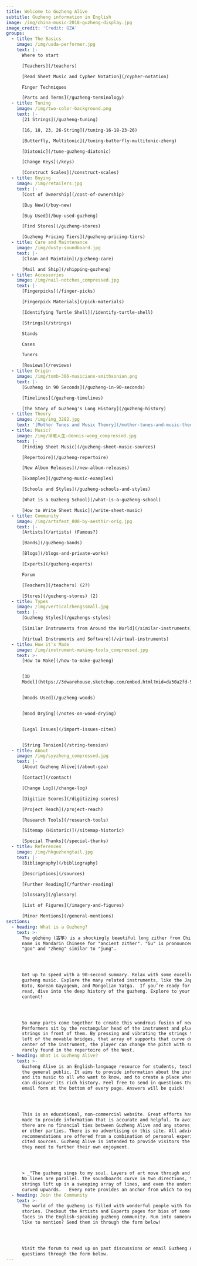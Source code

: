 ```yaml
---
title: Welcome to Guzheng Alive
subtitle: Guzheng information in English
image: /img/china-music-2018-guzheng-display.jpg
image_credit: 'Credit: GZA'
groups:
  - title: The Basics
    image: /img/usda-performer.jpg
    text: |-
      Where to start

      [Teachers](/teachers)

      [Read Sheet Music and Cypher Notation](/cypher-notation)

      Finger Techniques

      [Parts and Terms](/guzheng-terminology)
  - title: Tuning
    image: /img/two-color-background.png
    text: |-
      [21 Strings](/guzheng-tuning)

      [16, 18, 23, 26-String](/tuning-16-18-23-26)

      [Butterfly, Multitonic](/tuning-butterfly-multitonic-zheng)

      [Diatonic](/tune-guzheng-diatonic)

      [Change Keys](/keys)

      [Construct Scales](/construct-scales)
  - title: Buying
    image: /img/retailers.jpg
    text: |-
      [Cost of Ownership](/cost-of-ownership)

      [Buy New](/buy-new)

      [Buy Used](/buy-used-guzheng)

      [Find Stores](/guzheng-stores)

      [Guzheng Pricing Tiers](/guzheng-pricing-tiers)
  - title: Care and Maintenance
    image: /img/dusty-soundboard.jpg
    text: |-
      [Clean and Maintain](/guzheng-care)

      [Mail and Ship](/shipping-guzheng)
  - title: Accessories
    image: /img/nail-notches_compressed.jpg
    text: |-
      [Fingerpicks](/finger-picks)

      [Fingerpick Materials](/pick-materials)

      [Identifying Turtle Shell](/identify-turtle-shell)

      [Strings](/strings)

      Stands

      Cases

      Tuners

      [Reviews](/reviews)
  - title: Origin
    image: /img/tomb-306-musicians-smithsonian.png
    text: |-
      [Guzheng in 90 Seconds](/guzheng-in-90-seconds)

      [Timelines](/guzheng-timelines)

      [The Story of Guzheng's Long History](/guzheng-history)
  - title: Theory
    image: /img/img_3282.jpg
    text: '[Mother Tunes and Music Theory](/mother-tunes-and-music-theory)'
  - title: Music?
    image: /img/冷暖人生-dennis-wong_compressed.jpg
    text: |-
      [Finding Sheet Music](/guzheng-sheet-music-sources)

      [Repertoire](/guzheng-repertoire)

      [New Album Releases](/new-album-releases)

      [Examples](/guzheng-music-examples)

      [Schools and Styles](/guzheng-schools-and-styles)

      [What is a Guzheng School](/what-is-a-guzheng-school)

      [How to Write Sheet Music](/write-sheet-music)
  - title: Community
    image: /img/artsfest_008-by-aesthir-orig.jpg
    text: |-
      [Artists](/artists) (Famous?)

      [Bands](/guzheng-bands)

      [Blogs](/blogs-and-private-works)

      [Experts](/guzheng-experts)

      Forum

      [Teachers](/teachers) (2?)

      [Stores](/guzheng-stores) (2)
  - title: Types
    image: /img/verticalzhengssmall.jpg
    text: |-
      [Guzheng Styles](/guzhengs-styles)

      [Similar Instruments from Around the World](/similar-instruments)

      [Virtual Instruments and Software](/virtual-instruments)
  - title: How it's Made
    image: /img/instrument-making-tools_compressed.jpg
    text: >-
      [How to Make](/how-to-make-guzheng)


      [3D
      Model](https://3dwarehouse.sketchup.com/embed.html?mid=da50a2fd-5695-4540-9626-9f4800c9b1fc)


      [Woods Used](/guzheng-woods)


      [Wood Drying](/notes-on-wood-drying)


      [Legal Issues](/import-issues-cites)


      [String Tension](/string-tension)
  - title: About
    image: /img/syyzheng_compressed.jpg
    text: |-
      [About Guzheng Alive](/about-gza)

      [Contact](/contact)

      [Change Log](/change-log)

      [Digitize Scores](/digitizing-scores)

      [Project Reach](/project-reach)

      [Research Tools](/research-tools)

      [Sitemap (Historic)](/sitemap-historic)

      [Special Thanks](/special-thanks)
  - title: References
    image: /img/hkguzhengtail.jpg
    text: |-
      [Bibliography](/bibliography)

      [Descriptions](/sources)

      [Further Reading](/further-reading)

      [Glossary](/glossary)

      [List of Figures](/imagery-and-figures)

      [Minor Mentions](/general-mentions)
sections:
  - heading: What is a Guzheng?
    text: >-
      The gǔzhēng (古筝) is a shockingly beautiful long zither from China. The
      name is Mandarin Chinese for "ancient zither". "Gu" is pronounced close to
      "goo" and "zheng" similar to "jung".




      Get up to speed with a 90-second summary. Relax with some excellent
      guzheng music. Explore the many related instruments, like the Japanese
      Koto, Korean Gayageum, and Mongolian Yatga.  If you’re ready for a long
      read, dive into the deep history of the guzheng. Explore to your heart’s
      content!




      So many parts come together to create this wondrous fusion of new and old.
      Performers sit by the rectangular head of the instrument and pluck the
      strings in front of them. By pressing and vibrating the strings to the
      left of the movable bridges, that array of supports that curve down the
      center of the instrument, the player can change the pitch with subtleties
      rarely found in the repertoire of the West.
  - heading: What is Guzheng Alive?
    text: >-
      Guzheng Alive is an English-language resource for students, teachers, and
      the general public. It aims to provide information about the instrument
      and its music to all who want to know, and to create a place where people
      can discover its rich history. Feel free to send in questions through the
      email form at the bottom of every page. Answers will be quick!




      This is an educational, non-commercial website. Great efforts have been
      made to provide information that is accurate and helpful. To avoid bias
      there are no financial ties between Guzheng Alive and any stores, brands,
      or other parties. There is no advertising on this site. All advice and
      recommendations are offered from a combination of personal experience and
      cited sources. Guzheng Alive is intended to provide visitors the context
      they need to further their own enjoyment.




      > _"The guzheng sings to my soul. Layers of art move through and across.
      No lines are parallel. The soundboards curve in two directions, the
      strings lift up in a sweeping array of lines, and even the underside is
      curved upwards.   Every note provides an anchor from which to explore."_
  - heading: Join the Community
    text: >-
      The world of the guzheng is filled with wonderful people with fantastic
      stories. Checkout the Artists and Experts pages for bios of some of the
      faces in the English-speaking guzheng community. Run into someone you’d
      like to mention? Send them in through the form below!




      Visit the forum to read up on past discussions or email Guzheng Alive with
      questions through the form below.
---
```


